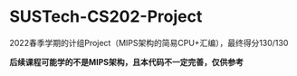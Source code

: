# SUSTech-CS202-Project
2022春季学期的计组Project（MIPS架构的简易CPU+汇编），最终得分130/130

**后续课程可能学的不是MIPS架构，且本代码不一定完善，仅供参考**
